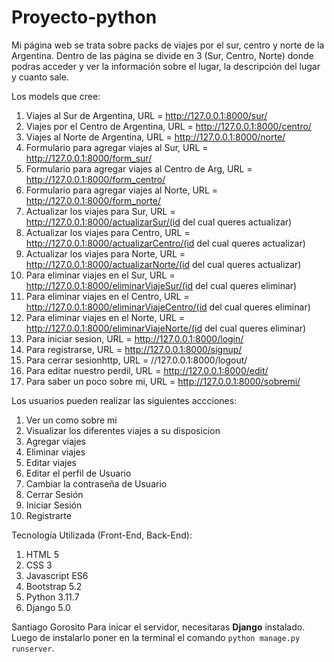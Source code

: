 # Proyecto-python

Mi página web se trata sobre packs de viajes por el sur, centro y norte de la Argentina. Dentro de las página se divide en 3 (Sur, Centro, Norte) donde podras acceder y ver la información sobre el lugar, la descripción del lugar y cuanto sale.

Los models que cree:
1) Viajes al Sur de Argentina, URL = http://127.0.0.1:8000/sur/
2) Viajes por el Centro de Argentina, URL = http://127.0.0.1:8000/centro/
3) Viajes al Norte de Argentina, URL = http://127.0.0.1:8000/norte/
4) Formulario para agregar viajes al Sur, URL = http://127.0.0.1:8000/form_sur/
5) Formulario para agregar viajes al Centro de Arg, URL = http://127.0.0.1:8000/form_centro/
6) Formulario para agregar viajes al Norte, URL = http://127.0.0.1:8000/form_norte/
7) Actualizar los viajes para Sur, URL = http://127.0.0.1:8000/actualizarSur/(id del cual queres actualizar)
8) Actualizar los viajes para Centro, URL = http://127.0.0.1:8000/actualizarCentro/(id del cual queres actualizar)
9) Actualizar los viajes para Norte, URL = http://127.0.0.1:8000/actualizarNorte/(id del cual queres actualizar)
10) Para eliminar viajes en el Sur, URL = http://127.0.0.1:8000/eliminarViajeSur/(id del cual queres eliminar)
11) Para eliminar viajes en el Centro, URL = http://127.0.0.1:8000/eliminarViajeCentro/(id del cual queres eliminar)
12) Para eliminar viajes en el Norte, URL = http://127.0.0.1:8000/eliminarViajeNorte/(id del cual queres eliminar)
13) Para iniciar sesion, URL = http://127.0.0.1:8000/login/
14) Para registrarse, URL = http://127.0.0.1:8000/signup/
15) Para cerrar sesionhttp, URL = //127.0.0.1:8000/logout/
16) Para editar nuestro perdil, URL = http://127.0.0.1:8000/edit/
17) Para saber un poco sobre mi, URL = http://127.0.0.1:8000/sobremi/

Los usuarios pueden realizar las siguientes accciones:
1) Ver un como sobre mi
2) Visualizar los diferentes viajes a su disposicion
3) Agregar viajes
4) Eliminar viajes
5) Editar viajes
6) Editar el perfil de Usuario
7) Cambiar la contraseña de Usuario
8) Cerrar Sesión
9) Iniciar Sesión
10) Registrarte

Tecnología Utilizada (Front-End, Back-End):
1) HTML 5
2) CSS 3
3) Javascript ES6
4) Bootstrap 5.2
5) Python 3.11.7
6) Django 5.0

Santiago Gorosito
Para inicar el servidor, necesitaras **Django** instalado. Luego de instalarlo poner en la terminal el comando `python manage.py runserver`.
